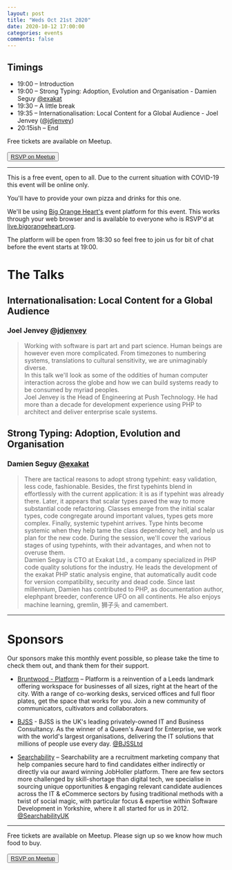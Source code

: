 ```yaml
---
layout: post
title: "Weds Oct 21st 2020"
date: 2020-10-12 17:00:00
categories: events
comments: false
---
```


## Timings

* 19:00 – Introduction
* 19:00 – Strong Typing: Adoption, Evolution and Organisation - Damien Seguy [@exakat](https://www.twitter.com/exakat)
* 19:30 – A little break
* 19:35 – Internationalisation: Local Content for a Global Audience - Joel Jenvey ([@jdjenvey](https://www.twitter.com/jdjenvey))
* 20:15ish – End

Free tickets are available on Meetup.  
<br><button>[RSVP on Meetup](https://www.meetup.com/leedsphp/events/273884492/)</button>

<hr/>

This is a free event, open to all. Due to the current situation with COVID-19 this event will be online only.

You'll have to provide your own pizza and drinks for this one.

We'll be using [Big Orange Heart's](https://www.bigorangeheart.org) event platform for this event. This works through your web browser and is available to everyone who is RSVP'd at [live.bigorangeheart.org](https://live.bigorangeheart.org/).

The platform will be open from 18:30 so feel free to join us for bit of chat before the event starts at 19:00.

# The Talks

## Internationalisation: Local Content for a Global Audience

### Joel Jenvey [@jdjenvey](https://www.twitter.com/jdjenvey)
> Working with software is part art and part science. Human beings are however even more complicated. From timezones to numbering systems, translations to cultural sensitivity, we are unimaginably diverse.  
> In this talk we'll look as some of the oddities of human computer interaction across the globe and how we can build systems ready to be consumed by myriad peoples.  
> Joel Jenvey is the Head of Engineering at Push Technology. He had more than a decade for development experience using PHP to architect and deliver enterprise scale systems.

## Strong Typing: Adoption, Evolution and Organisation

### Damien Seguy [@exakat](https://www.twitter.com/exakat)

> There are tactical reasons to adopt strong typehint: easy validation, less code, fashionable. Besides, the first typehints blend in effortlessly with the current application: it is as if typehint was already there. Later, it appears that scalar types paved the way to more substantial code refactoring. Classes emerge from the initial scalar types, code congregate around important values, types gets more complex. Finally, systemic typehint arrives. Type hints become systemic when they help tame the class dependency hell, and help us plan for the new code. During the session, we'll cover the various stages of using typehints, with their advantages, and when not to overuse them.  
> Damien Seguy is CTO at Exakat Ltd., a company specialized in PHP code quality solutions for the industry. He leads the development of the exakat PHP static analysis engine, that automatically audit code for version compatibility, security and dead code. Since last millennium, Damien has contributed to PHP, as documentation author, elephpant breeder, conference UFO on all continents. He also enjoys machine learning, gremlin, 狮子头 and camembert.

<hr/>

# Sponsors

Our sponsors make this monthly event possible, so please take the time to check them out, and thank them for their support.

* [Bruntwood - Platform](https://bruntwood.co.uk/our-locations/leeds/platform/) – Platform is a reinvention of a Leeds landmark offering workspace for businesses of all sizes, right at the heart of the city. With a range of co-working desks, serviced offices and full floor plates, get the space that works for you. Join a new community of communicators, cultivators and collaborators.

* [BJSS](https://www.bjss.com) - BJSS is the UK's leading privately-owned IT and Business Consultancy. As the winner of a Queen's Award for Enterprise, we work with the world's largest organisations, delivering the IT solutions that millions of people use every day. [@BJSSLtd](https://twitter.com/BJSSLtd)

* [Searchability](https://searchability.co.uk/) – Searchability are a recruitment marketing company that help companies secure hard to find candidates either indirectly or directly via our award winning JobHoller platform. There are few sectors more challenged by skill-shortage than digital tech, we specialise in sourcing unique opportunities & engaging relevant candidate audiences across the IT & eCommerce sectors by fusing traditional methods with a twist of social magic, with particular focus & expertise within Software Development in Yorkshire, where it all started for us in 2012. [@SearchabilityUK](https://twitter.com/SearchabilityUK)

<hr/>

Free tickets are available on Meetup. Please sign up so we know how much food to buy.  
<br><button>[RSVP on Meetup](https://www.meetup.com/leedsphp/events/273884492/)</button>
